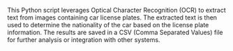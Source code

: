 This Python script leverages Optical Character Recognition (OCR) to extract text from images containing car license plates. The extracted text is then used to determine the nationality of the car based on the license plate information. The results are saved in a CSV (Comma Separated Values) file for further analysis or integration with other systems.
